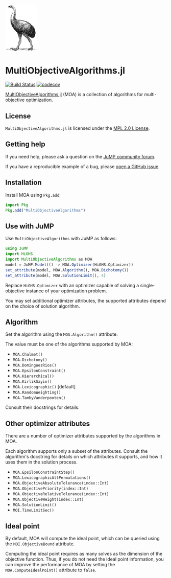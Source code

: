 <img src="https://raw.githubusercontent.com/jump-dev/MultiObjectiveAlgorithms.jl/master/moa.png" alt="An image of the Moa bird. Licensed into the Public Domain by https://freesvg.org/moa" width="100px"/>

# MultiObjectiveAlgorithms.jl

[![Build Status](https://github.com/jump-dev/MultiObjectiveAlgorithms.jl/actions/workflows/ci.yml/badge.svg?branch=master)](https://github.com/jump-dev/MultiObjectiveAlgorithms.jl/actions?query=workflow%3ACI)
[![codecov](https://codecov.io/gh/jump-dev/MultiObjectiveAlgorithms.jl/branch/master/graph/badge.svg)](https://codecov.io/gh/jump-dev/MultiObjectiveAlgorithms.jl)

[MultiObjectiveAlgorithms.jl](https://github.com/jump-dev/MultiObjectiveAlgorithms.jl)
(MOA) is a collection of algorithms for multi-objective optimization.

## License

`MultiObjectiveAlgorithms.jl` is licensed under the [MPL 2.0 License](https://github.com/jump-dev/MultiObjectiveAlgorithms.jl/blob/master/LICENSE.md).

## Getting help

If you need help, please ask a question on the [JuMP community forum](https://jump.dev/forum).

If you have a reproducible example of a bug, please [open a GitHub issue](https://github.com/jump-dev/MultiObjectiveAlgorithms.jl/issues/new).

## Installation

Install MOA using `Pkg.add`:

```julia
import Pkg
Pkg.add("MultiObjectiveAlgorithms")
```

## Use with JuMP

Use `MultiObjectiveAlgorithms` with JuMP as follows:

```julia
using JuMP
import HiGHS
import MultiObjectiveAlgorithms as MOA
model = JuMP.Model(() -> MOA.Optimizer(HiGHS.Optimizer))
set_attribute(model, MOA.Algorithm(), MOA.Dichotomy())
set_attribute(model, MOA.SolutionLimit(), 4)
```

Replace `HiGHS.Optimizer` with an optimizer capable of solving a
single-objective instance of your optimization problem.

You may set additional optimizer attributes, the supported attributes depend on
the choice of solution algorithm.

## Algorithm

Set the algorithm using the `MOA.Algorithm()` attribute.

The value must be one of the algorithms supported by MOA:

 * `MOA.Chalmet()`
 * `MOA.Dichotomy()`
 * `MOA.DominguezRios()`
 * `MOA.EpsilonConstraint()`
 * `MOA.Hierarchical()`
 * `MOA.KirlikSayin()`
 * `MOA.Lexicographic()` [default]
 * `MOA.RandomWeighting()`
 * `MOA.TambyVanderpooten()`

Consult their docstrings for details.

## Other optimizer attributes

There are a number of optimizer attributes supported by the algorithms in MOA.

Each algorithm supports only a subset of the attributes. Consult the algorithm's
docstring for details on which attributes it supports, and how it uses them in
the solution process.

 * `MOA.EpsilonConstraintStep()`
 * `MOA.LexicographicAllPermutations()`
 * `MOA.ObjectiveAbsoluteTolerance(index::Int)`
 * `MOA.ObjectivePriority(index::Int)`
 * `MOA.ObjectiveRelativeTolerance(index::Int)`
 * `MOA.ObjectiveWeight(index::Int)`
 * `MOA.SolutionLimit()`
 * `MOI.TimeLimitSec()`

## Ideal point

By default, MOA will compute the ideal point, which can be queried using the
`MOI.ObjectiveBound` attribute.

Computing the ideal point requires as many solves as the dimension of the
objective function. Thus, if you do not need the ideal point information, you
can improve the performance of MOA by setting the `MOA.ComputeIdealPoint()`
attribute to `false`.
